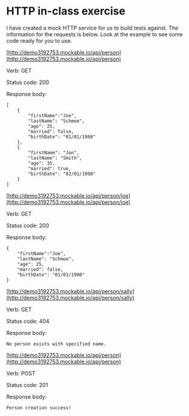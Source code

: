 HTTP in-class exercise
======================

I have created a mock HTTP service for us to build tests against. The
information for the requests is below. Look at the example to see some code
ready for you to use.

[http://demo3192753.mockable.io/api/person](http://demo3192753.mockable.io/api/person)

Verb: GET

Status code: 200

Response body:

~~~~~~~~~~~~~~~~~~~~~~~~~~~~~~~~~~~~~~~~~~~~~~~~~~~~~~~~~~~~~~~~~~~~~~~~~~~~~~~~
[
    {
	    "firstName":"Joe",
	    "lastName": "Schmoe",
	    "age": 25,
	    "married": false,
	    "birthDate": "01/01/1980"
    },
    {
        "firstName": "Jon",
        "lastName": "Smith",
        "age": 35,
        "married": true,
        "birthDate": "02/01/1990"
    }
]
~~~~~~~~~~~~~~~~~~~~~~~~~~~~~~~~~~~~~~~~~~~~~~~~~~~~~~~~~~~~~~~~~~~~~~~~~~~~~~~~

[http://demo3192753.mockable.io/api/person/joe](http://demo3192753.mockable.io/api/person/joe)

Verb: GET

Status code: 200

Response body:

~~~~~~~~~~~~~~~~~~~~~~~~~~~~~~~~~~~~~~~~~~~~~~~~~~~~~~~~~~~~~~~~~~~~~~~~~~~~~~~~
{
	"firstName":"Joe",
	"lastName": "Schmoe",
	"age": 25,
	"married": false,
	"birthDate": "01/01/1980"
}
~~~~~~~~~~~~~~~~~~~~~~~~~~~~~~~~~~~~~~~~~~~~~~~~~~~~~~~~~~~~~~~~~~~~~~~~~~~~~~~~

[http://demo3192753.mockable.io/api/person/sally](http://demo3192753.mockable.io/api/person/sally)

Verb: GET

Status code: 404

Response body:

~~~~~~~~~~~~~~~~~~~~~~~~~~~~~~~~~~~~~~~~~~~~~~~~~~~~~~~~~~~~~~~~~~~~~~~~~~~~~~~~
No person exists with specified name.
~~~~~~~~~~~~~~~~~~~~~~~~~~~~~~~~~~~~~~~~~~~~~~~~~~~~~~~~~~~~~~~~~~~~~~~~~~~~~~~~

[http://demo3192753.mockable.io/api/person](http://demo3192753.mockable.io/api/person)

Verb: POST

Status code: 201

Response body:

~~~~~~~~~~~~~~~~~~~~~~~~~~~~~~~~~~~~~~~~~~~~~~~~~~~~~~~~~~~~~~~~~~~~~~~~~~~~~~~~
Person creation success!
~~~~~~~~~~~~~~~~~~~~~~~~~~~~~~~~~~~~~~~~~~~~~~~~~~~~~~~~~~~~~~~~~~~~~~~~~~~~~~~~
